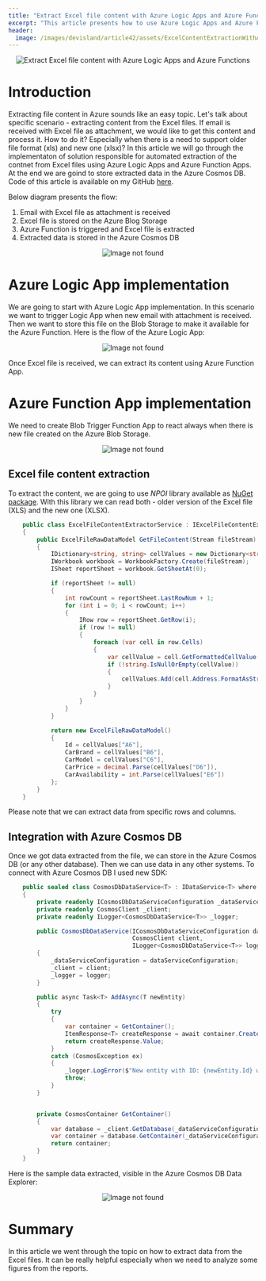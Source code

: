 ```yaml
---
title: "Extract Excel file content with Azure Logic Apps and Azure Functions"
excerpt: "This article presents how to use Azure Logic Apps and Azure Functions to extract content from the Excel files"
header:
  image: /images/devisland/article42/assets/ExcelContentExtractionWithAzure1.png
---
```


<p align="center">
<img src="/images/devisland/article42/assets/ExcelContentExtractionWithAzure1.png?raw=true" alt="Extract Excel file content with Azure Logic Apps and Azure Functions"/>
</p>

# Introduction

Extracting file content in Azure sounds like an easy topic. Let's talk about specific scenario - extracting content from the Excel files. If email is received with Excel file as attachment, we would like to get this content and process it. How to do it? Especially when there is a need to support older file format (xls) and new one (xlsx)? In this article we will go through the implementaton of solution responsible for automated extraction of the contnet from Excel files using Azure Logic Apps and Azure Function Apps. At the end we are goind to store extracted data in the Azure Cosmos DB. Code of this article is available on my GitHub [here](https://github.com/Daniel-Krzyczkowski/MicrosoftAzure/tree/master/excel-file-content-extractor).

Below diagram presents the flow:

1. Email with Excel file as attachment is received
2. Excel file is stored on the Azure Blog Storage
3. Azure Function is triggered and Excel file is extracted
4. Extracted data is stored in the Azure Cosmos DB

<p align="center">
<img src="/images/devisland/article42/assets/ExcelContentExtractionWithAzure2.png?raw=true" alt="Image not found"/>
</p>


# Azure Logic App implementation

We are going to start with Azure Logic App implementation. In this scenario we want to trigger Logic App when new email with attachment is received. Then we want to store this file on the Blob Storage to make it available for the Azure Function. Here is the flow of the Azure Logic App:

<p align="center">
<img src="/images/devisland/article42/assets/ExcelContentExtractionWithAzure3.PNG?raw=true" alt="Image not found"/>
</p>

Once Excel file is received, we can extract its content using Azure Function App.



# Azure Function App implementation

We need to create Blob Trigger Function App to react always when there is new file created on the Azure Blob Storage.

<p align="center">
<img src="/images/devisland/article42/assets/ExcelContentExtractionWithAzure4.PNG?raw=true" alt="Image not found"/>
</p>

## Excel file content extraction

To extract the content, we are going to use *NPOI* library available as [NuGet package](https://www.nuget.org/packages/NPOI/). With this library we can read both - older version of the Excel file (XLS) and the new one (XLSX).


```csharp
    public class ExcelFileContentExtractorService : IExcelFileContentExtractorService
    {
        public ExcelFileRawDataModel GetFileContent(Stream fileStream)
        {
            IDictionary<string, string> cellValues = new Dictionary<string, string>();
            IWorkbook workbook = WorkbookFactory.Create(fileStream);
            ISheet reportSheet = workbook.GetSheetAt(0);

            if (reportSheet != null)
            {
                int rowCount = reportSheet.LastRowNum + 1;
                for (int i = 0; i < rowCount; i++)
                {
                    IRow row = reportSheet.GetRow(i);
                    if (row != null)
                    {
                        foreach (var cell in row.Cells)
                        {
                            var cellValue = cell.GetFormattedCellValue();
                            if (!string.IsNullOrEmpty(cellValue))
                            {
                                cellValues.Add(cell.Address.FormatAsString(), cellValue);
                            }
                        }
                    }
                }
            }

            return new ExcelFileRawDataModel()
            {
                Id = cellValues["A6"],
                CarBrand = cellValues["B6"],
                CarModel = cellValues["C6"],
                CarPrice = decimal.Parse(cellValues["D6"]),
                CarAvailability = int.Parse(cellValues["E6"])
            };
        }
    }
```

Please note that we can extract data from specific rows and columns.


## Integration with Azure Cosmos DB

Once we got data extracted from the file, we can store in the Azure Cosmos DB (or any other database). Then we can use data in any other systems. To connect with Azure Cosmos DB I used new SDK:

```csharp
    public sealed class CosmosDbDataService<T> : IDataService<T> where T : class, IEntity
    {
        private readonly ICosmosDbDataServiceConfiguration _dataServiceConfiguration;
        private readonly CosmosClient _client;
        private readonly ILogger<CosmosDbDataService<T>> _logger;

        public CosmosDbDataService(ICosmosDbDataServiceConfiguration dataServiceConfiguration,
                                   CosmosClient client,
                                   ILogger<CosmosDbDataService<T>> logger)
        {
            _dataServiceConfiguration = dataServiceConfiguration;
            _client = client;
            _logger = logger;
        }

        public async Task<T> AddAsync(T newEntity)
        {
            try
            {
                var container = GetContainer();
                ItemResponse<T> createResponse = await container.CreateItemAsync(newEntity);
                return createResponse.Value;
            }
            catch (CosmosException ex)
            {
                _logger.LogError($"New entity with ID: {newEntity.Id} was not added successfully - error details: {ex.Message}");
                throw;
            }
        }


        private CosmosContainer GetContainer()
        {
            var database = _client.GetDatabase(_dataServiceConfiguration.DatabaseName);
            var container = database.GetContainer(_dataServiceConfiguration.ContainerName);
            return container;
        }
    }
```

Here is the sample data extracted, visible in the Azure Cosmos DB Data Explorer:

<p align="center">
<img src="/images/devisland/article42/assets/ExcelContentExtractionWithAzure5.PNG?raw=true" alt="Image not found"/>
</p>


# Summary

In this article we went through the topic on how to extract data from the Excel files. It can be really helpful especially when we need to analyze some figures from the reports.
